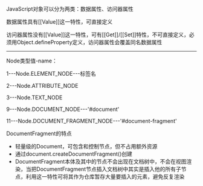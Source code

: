 JavaScript对象可以分为两类：数据属性、访问器属性

数据属性具有[[Value]]这一特性，可直接定义

访问器属性没有[[Value]]这一特性，可有[[Get]]/[[Set]]特性，不可直接定义，必须用Object.defineProperty定义，访问器属性会覆盖同名数据属性

---

Node类型值-name：

1---Node.ELEMENT_NODE---标签名

2---Node.ATTRIBUTE_NODE

3---Node.TEXT_NODE

9---Node.DOCUMENT_NODE---'#document'

11---Node.DOCUMENT_FRAGMENT_NODE---'#document-fragment'

DocumentFragment的特点

- 轻量级的Document，可包含和控制节点，但不占用额外资源
- 通过document.createDocumentFragment()创建
- DocumentFragment本体及其中的节点不会出现在文档树中，不会在视图渲染，当把DocumentFragment节点插入文档树中其实是插入他的所有子节点，利用这一特性可将其作为仓库暂存大量要插入的元素，避免反复渲染

